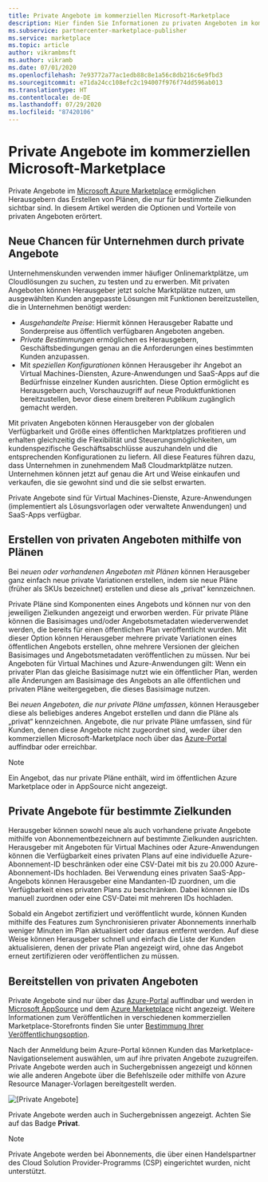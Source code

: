 ```yaml
---
title: Private Angebote im kommerziellen Microsoft-Marketplace
description: Hier finden Sie Informationen zu privaten Angeboten im kommerziellen Microsoft-Marketplace für Herausgeber von Apps und Diensten.
ms.subservice: partnercenter-marketplace-publisher
ms.service: marketplace
ms.topic: article
author: vikrambmsft
ms.author: vikramb
ms.date: 07/01/2020
ms.openlocfilehash: 7e93772a77ac1edb88c8e1a56c8db216c6e9fbd3
ms.sourcegitcommit: e71da24cc108efc2c194007f976f74dd596ab013
ms.translationtype: HT
ms.contentlocale: de-DE
ms.lasthandoff: 07/29/2020
ms.locfileid: "87420106"
---
```

# <a name="private-offers-in-the-microsoft-commercial-marketplace"></a>Private Angebote im kommerziellen Microsoft-Marketplace

Private Angebote im [Microsoft Azure Marketplace](https://azuremarketplace.microsoft.com/) ermöglichen Herausgebern das Erstellen von Plänen, die nur für bestimmte Zielkunden sichtbar sind. In diesem Artikel werden die Optionen und Vorteile von privaten Angeboten erörtert.

## <a name="unlock-enterprise-deals-with-private-offers"></a>Neue Chancen für Unternehmen durch private Angebote

Unternehmenskunden verwenden immer häufiger Onlinemarktplätze, um Cloudlösungen zu suchen, zu testen und zu erwerben. Mit privaten Angeboten können Herausgeber jetzt solche Marktplätze nutzen, um ausgewählten Kunden angepasste Lösungen mit Funktionen bereitzustellen, die in Unternehmen benötigt werden:

- *Ausgehandelte Preise*: Hiermit können Herausgeber Rabatte und Sonderpreise aus öffentlich verfügbaren Angeboten angeben.
- *Private Bestimmungen* ermöglichen es Herausgebern, Geschäftsbedingungen genau an die Anforderungen eines bestimmten Kunden anzupassen.
- Mit *speziellen Konfigurationen* können Herausgeber ihr Angebot an Virtual Machines-Diensten, Azure-Anwendungen und SaaS-Apps auf die Bedürfnisse einzelner Kunden ausrichten. Diese Option ermöglicht es Herausgebern auch, Vorschauzugriff auf neue Produktfunktionen bereitzustellen, bevor diese einem breiteren Publikum zugänglich gemacht werden.

Mit privaten Angeboten können Herausgeber von der globalen Verfügbarkeit und Größe eines öffentlichen Marktplatzes profitieren und erhalten gleichzeitig die Flexibilität und Steuerungsmöglichkeiten, um kundenspezifische Geschäftsabschlüsse auszuhandeln und die entsprechenden Konfigurationen zu liefern. All diese Features führen dazu, dass Unternehmen in zunehmendem Maß Cloudmarktplätze nutzen. Unternehmen können jetzt auf genau die Art und Weise einkaufen und verkaufen, die sie gewohnt sind und die sie selbst erwarten.

Private Angebote sind für Virtual Machines-Dienste, Azure-Anwendungen (implementiert als Lösungsvorlagen oder verwaltete Anwendungen) und SaaS-Apps verfügbar.

<!--- Like public offers, private offers can be created and managed via the [Cloud Partner Portal](./cloud-partner-portal-orig/cloud-partner-portal-azure-private-skus.md). Customers can be granted or revoked access to private offers in minutes.
--->

## <a name="creating-private-offers-using-plans"></a>Erstellen von privaten Angeboten mithilfe von Plänen

Bei *neuen oder vorhandenen Angeboten mit Plänen* können Herausgeber ganz einfach neue private Variationen erstellen, indem sie neue Pläne (früher als SKUs bezeichnet) erstellen und diese als „privat“ kennzeichnen.  

<!--- [Private SKUs](./cloud-partner-portal-orig/cloud-partner-portal-azure-private-skus.md) --->

Private Pläne sind Komponenten eines Angebots und können nur von den jeweiligen Zielkunden angezeigt und erworben werden. Für private Pläne können die Basisimages und/oder Angebotsmetadaten wiederverwendet werden, die bereits für einen öffentlichen Plan veröffentlicht wurden. Mit dieser Option können Herausgeber mehrere private Variationen eines öffentlichen Angebots erstellen, ohne mehrere Versionen der gleichen Basisimages und Angebotsmetadaten veröffentlichen zu müssen. Nur bei Angeboten für Virtual Machines und Azure-Anwendungen gilt: Wenn ein privater Plan das gleiche Basisimage nutzt wie ein öffentlicher Plan, werden alle Änderungen am Basisimage des Angebots an alle öffentlichen und privaten Pläne weitergegeben, die dieses Basisimage nutzen.

Bei *neuen Angeboten, die nur private Pläne umfassen*, können Herausgeber diese als beliebiges anderes Angebot erstellen und dann die Pläne als „privat“ kennzeichnen. Angebote, die nur private Pläne umfassen, sind für Kunden, denen diese Angebote nicht zugeordnet sind, weder über den kommerziellen Microsoft-Marketplace noch über das [Azure-Portal](https://azure.microsoft.com/features/azure-portal/) auffindbar oder erreichbar.

>[!NOTE]
>Ein Angebot, das nur private Pläne enthält, wird im öffentlichen Azure Marketplace oder in AppSource nicht angezeigt.

## <a name="targeting-customers-with-private-offers"></a>Private Angebote für bestimmte Zielkunden

Herausgeber können sowohl neue als auch vorhandene private Angebote mithilfe von Abonnementbezeichnern auf bestimmte Zielkunden ausrichten. Herausgeber mit Angeboten für Virtual Machines oder Azure-Anwendungen können die Verfügbarkeit eines privaten Plans auf eine individuelle Azure-Abonnement-ID beschränken oder eine CSV-Datei mit bis zu 20.000 Azure-Abonnement-IDs hochladen. Bei Verwendung eines privaten SaaS-App-Angebots können Herausgeber eine Mandanten-ID zuordnen, um die Verfügbarkeit eines privaten Plans zu beschränken. Dabei können sie IDs manuell zuordnen oder eine CSV-Datei mit mehreren IDs hochladen.

Sobald ein Angebot zertifiziert und veröffentlicht wurde, können Kunden mithilfe des Features zum Synchronisieren privater Abonnements innerhalb weniger Minuten im Plan aktualisiert oder daraus entfernt werden. Auf diese Weise können Herausgeber schnell und einfach die Liste der Kunden aktualisieren, denen der private Plan angezeigt wird, ohne das Angebot erneut zertifizieren oder veröffentlichen zu müssen.

## <a name="deploying-private-offers"></a>Bereitstellen von privaten Angeboten

Private Angebote sind nur über das [Azure-Portal](https://azure.microsoft.com/features/azure-portal/) auffindbar und werden in [Microsoft AppSource](https://appsource.microsoft.com/) und dem [Azure Marketplace](https://azuremarketplace.microsoft.com) nicht angezeigt. Weitere Informationen zum Veröffentlichen in verschiedenen kommerziellen Marketplace-Storefronts finden Sie unter [Bestimmung Ihrer Veröffentlichungsoption](./determine-your-listing-type.md).

Nach der Anmeldung beim Azure-Portal können Kunden das Marketplace-Navigationselement auswählen, um auf ihre privaten Angebote zuzugreifen. Private Angebote werden auch in Suchergebnissen angezeigt und können wie alle anderen Angebote über die Befehlszeile oder mithilfe von Azure Resource Manager-Vorlagen bereitgestellt werden.

![[Private Angebote]](./media/marketplace-publishers-guide/private-offer.png)

Private Angebote werden auch in Suchergebnissen angezeigt. Achten Sie auf das Badge **Privat**.

>[!Note]
>Private Angebote werden bei Abonnements, die über einen Handelspartner des Cloud Solution Provider-Programms (CSP) eingerichtet wurden, nicht unterstützt.


<!---
## Next steps

To start using private offers, follow the steps in the [Private SKUs and Plans](./cloud-partner-portal-orig/cloud-partner-portal-azure-private-skus.md) guide.
--->
